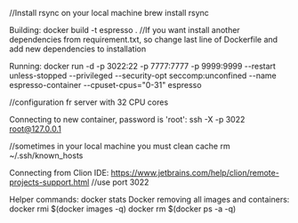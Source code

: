 //Install rsync on your local machine
brew install rsync

Building:
docker build -t espresso .
//If you want install another dependencies from requirement.txt, so change last line of Dockerfile and add new dependencies to installation


Running:
docker run -d -p 3022:22 -p 7777:7777 -p 9999:9999 --restart unless-stopped --privileged --security-opt seccomp:unconfined --name espresso-container --cpuset-cpus="0-31" espresso

//configuration fr server with 32 CPU cores

Connecting to new container, password is 'root':
ssh -X -p 3022 root@127.0.0.1

//sometimes in your local machine you must clean cache
rm ~/.ssh/known_hosts

Connecting from Clion IDE:
https://www.jetbrains.com/help/clion/remote-projects-support.html
//use port 3022



Helper commands:
docker stats
Docker removing all images and containers:
docker rmi $(docker images -q)
docker rm $(docker ps -a -q)
